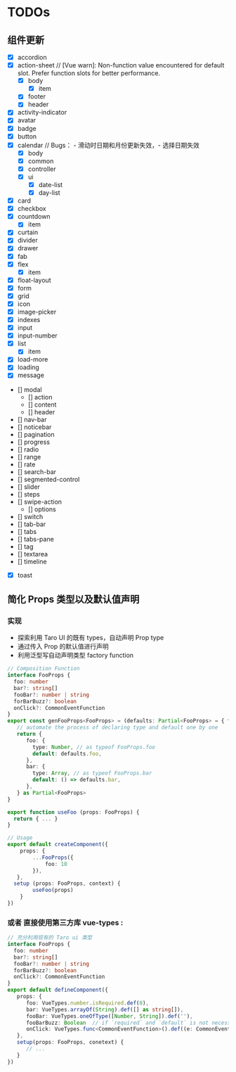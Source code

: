 # TODOs

## 组件更新
- [x] accordion
- [x] action-sheet // [Vue warn]: Non-function value encountered for default slot. Prefer function slots for better performance.
   - [x]  body
      - [x]  item
   - [x]  footer
   - [x]  header
- [x]  activity-indicator
- [x]  avatar
- [x]  badge
- [x]  button
- [x]  calendar     // Bugs： - 滑动时日期和月份更新失效，- 选择日期失效
   - [x]  body
   - [x]  common
   - [x]  controller
   - [x]  ui
       - [x]  date-list
       - [x]  day-list
- [x]  card
- [x]  checkbox
- [x]  countdown
   - [x]  item
- [x]  curtain
- [x]  divider
- [x]  drawer
- [x]  fab
- [x]  flex
   - [x]  item
- [x]  float-layout
- [x]  form
- [x]  grid
- [x]  icon
- [x]  image-picker
- [x]  indexes
- [x]  input
- [x]  input-number
- [x]  list
   - [x]  item
- [x]  load-more
- [x]  loading
- [x]  message
- []  modal
   - []  action
   - []  content
   - []  header
- []  nav-bar
- []  noticebar
- []  pagination
- []  progress
- []  radio
- []  range
- []  rate
- []  search-bar
- []  segmented-control
- []  slider
- []  steps
- []  swipe-action
   - []  options
- []  switch
- []  tab-bar
- []  tabs
- []  tabs-pane
- []  tag
- []  textarea
- []  timeline
- [x]  toast

## 简化 Props 类型以及默认值声明
### 实现
- 探索利用 Taro UI 的既有 types，自动声明 Prop type
- 通过传入 Prop 的默认值进行声明
- 利用泛型写自动声明类型 factory function
```typescript
// Composition Function
interface FooProps {
  foo: number
  bar?: string[]
  fooBar?: number | string
  forBarBuzz?: boolean
  onClick?: CommonEventFunction
}
export const genFooProps<FooProps> = (defaults: Partial<FooProps> = { foo: 1 }) => {
   // automate the process of declaring type and default one by one
   return {
      foo: {
        type: Number, // as typeof FooProps.foo
        default: defaults.foo,
      },
      bar: {
        type: Array, // as typeof FooProps.bar
        default: () => defaults.bar,
      },
   } as Partial<FooProps>
}

export function useFoo (props: FooProps) {
  return { ... }
}

// Usage
export default createComponent({
	props: {
		...FooProps({
			foo: 10
		}),
   },
  setup (props: FooProps, context) {
		useFoo(props)
	}
})
```
### 或者 直接使用第三方库 vue-types : 
```typescript
// 充分利用现有的 Taro ui 类型
interface FooProps {
  foo: number
  bar?: string[]
  fooBar?: number | string
  forBarBuzz?: boolean
  onClick?: CommonEventFunction
}
export default defineComponent({
   props: {
      foo: VueTypes.number.isRequired.def(0),
      bar: VueTypes.arrayOf(String).def([] as string[]),
      fooBar: VueTypes.oneOfType([Number, String]).def(''),
      fooBarBuzz: Boolean  // if `required` and `default` is not necessary
      onClick: VueTypes.func<CommonEventFunction>().def((e: CommonEvent) => {}),
   },
   setup(props: FooProps, conetext) {
      // ...
   }
})
   
```